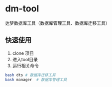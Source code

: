 # dm-tool
达梦数据库工具（数据库管理工具、数据库迁移工具）

## 快速使用
1. clone 项目
2. 进入tool目录
3. 运行相关命令
```bash
bash dts # 数据库迁移工具
bash manager  # 数据库管理工具
```

